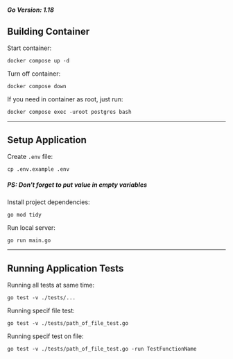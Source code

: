 ##### Go Version: 1.18

## Building Container

Start container:
```
docker compose up -d
```

Turn off container:
```
docker compose down
```

If you need in container as root, just run:
```
docker compose exec -uroot postgres bash
```

<hr>

## Setup Application

Create `.env` file:
```
cp .env.example .env
```

##### PS: Don't forget to put value in empty variables

Install project dependencies:
```
go mod tidy
```

Run local server:
```
go run main.go
```

<hr>

## Running Application Tests

Running all tests at same time:
```
go test -v ./tests/...
```

Running specif file test:
```
go test -v ./tests/path_of_file_test.go
```

Running specif test on file:
```
go test -v ./tests/path_of_file_test.go -run TestFunctionName
```

